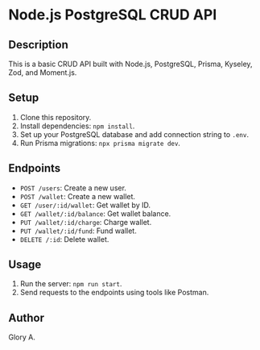 # Node.js PostgreSQL CRUD API

## Description

This is a basic CRUD API built with Node.js, PostgreSQL, Prisma, Kyseley, Zod, and Moment.js.

## Setup

1. Clone this repository.
2. Install dependencies: `npm install`.
3. Set up your PostgreSQL database and add connection string to `.env`.
4. Run Prisma migrations: `npx prisma migrate dev`.

## Endpoints

- `POST /users`: Create a new user.
- `POST /wallet`: Create a new wallet.
- `GET /user/:id/wallet`: Get wallet by ID.
- `GET /wallet/:id/balance`: Get wallet balance.
- `PUT /wallet/:id/charge`: Charge wallet.
- `PUT /wallet/:id/fund`: Fund wallet.
- `DELETE /:id`: Delete wallet.

## Usage

1. Run the server: `npm run start`.
2. Send requests to the endpoints using tools like Postman.

## Author

Glory A.
